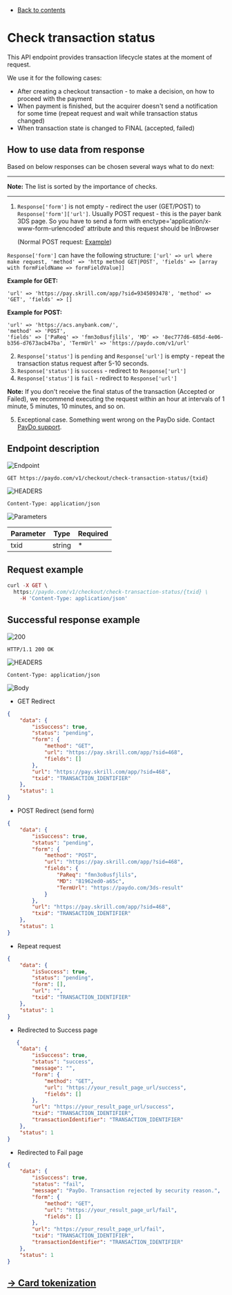 * [Back to contents](../Readme.md#contents)

# Check transaction status

This API endpoint provides transaction lifecycle states at the moment of request.

We use it for the following cases:



* After creating a checkout transaction - to make a decision, on how to proceed with the payment
* When payment is finished, but the acquirer doesn't send a notification for some time (repeat request and wait while transaction status changed)
* When transaction state is changed to FINAL (accepted, failed)

## How to use data from response


Based on below responses can be chosen several ways what to do next:


---

**Note:** The list is sorted by the importance of checks.


---



1. `Response['form']` is not empty - redirect the user (GET/POST) to `Response['form']['url']`.
   Usually POST request - this is the payer bank 3DS page. So you have to send a form with enctype='application/x-www-form-urlencoded' attribute and this request should be InBrowser

   (Normal POST request: [Example](https://stackoverflow.com/a/15262442/2090853))


     
`Response['form']` can have the following structure: `['url' => url where make request, 'method' => 'http method GET|POST', 'fields' => [array with formFieldName => formFieldValue]]`

 **Example for GET:**

```
'url' => 'https://pay.skrill.com/app/?sid=9345093478', 'method' => 'GET', 'fields' => []
```


 **Example for POST:**
```
'url' => 'https://acs.anybank.com/',
'method' => 'POST',
'fields' => ['PaReq' => 'fmn3o8usfjlils', 'MD' => '8ec777d6-685d-4e06-b356-d7673acb47ba', 'TermUrl' => 'https://paydo.com/v1/url'
```


2. `Response['status']` is `pending` and `Response['url']` is empty - repeat the transaction status request after 5-10 seconds.
3. `Response['status']` is `success` - redirect to `Response['url']`
4. `Response['status']` is `fail` - redirect to `Response['url']`

**Note:** If you don't receive the final status of the transaction (Accepted or Failed), we recommend executing the request within an hour at intervals of 1 minute, 5 minutes, 10 minutes, and so on.



5. Exceptional case. Something went wrong on the PayDo side. Contact [PayDo support](https://paydo.com/en/contact-us/).

## Endpoint description


![Endpoint](https://img.shields.io/badge/-Endpoint-darkblue?style=for-the-badge)

```
GET https://paydo.com/v1/checkout/check-transaction-status/{txid}
```


![HEADERS](https://img.shields.io/badge/-Headers-darkviolet?style=for-the-badge)


```
Content-Type: application/json
```


![Parameters](https://img.shields.io/badge/-Parameters-gray?style=for-the-badge)


|Parameter|Type|Required|
|--- |--- |--- |
|txid|string|*|




## Request example


```php
curl -X GET \
  https://paydo.com/v1/checkout/check-transaction-status/{txid} \
    -H 'Content-Type: application/json'
```



## Successful response example

![200](https://img.shields.io/badge/200-OK-green?style=for-the-badge)
```
HTTP/1.1 200 OK
```
![HEADERS](https://img.shields.io/badge/-Headers-darkviolet?style=for-the-badge)

```
Content-Type: application/json
```

![Body](https://img.shields.io/badge/-Body-darkblue?style=for-the-badge)


* GET Redirect


```json
{
    "data": {
        "isSuccess": true,
        "status": "pending",
        "form": {
            "method": "GET",
            "url": "https://pay.skrill.com/app/?sid=468",
            "fields": []
        },
        "url": "https://pay.skrill.com/app/?sid=468",
        "txid": "TRANSACTION_IDENTIFIER"
    },
    "status": 1
}

```



* POST Redirect (send form)


```json
{
    "data": {
        "isSuccess": true,
        "status": "pending",
        "form": {
            "method": "POST",
            "url": "https://pay.skrill.com/app/?sid=468",
            "fields": {
                "PaReq": "fmn3o8usfjlils",
                "MD": "81962ed0-a65c",
                "TermUrl": "https://paydo.com/3ds-result"
            }
        },
        "url": "https://pay.skrill.com/app/?sid=468",
        "txid": "TRANSACTION_IDENTIFIER"
    },
    "status": 1
}

```



* Repeat request


```json
{
    "data": {
        "isSuccess": true,
        "status": "pending",
        "form": [],
        "url": "",
        "txid": "TRANSACTION_IDENTIFIER"
    },
    "status": 1
}

```



* Redirected to Success page


```json
   {
    "data": {
        "isSuccess": true,
        "status": "success",
        "message": "",
        "form": {
            "method": "GET",
            "url": "https://your_result_page_url/success",
            "fields": []
        },
        "url": "https://your_result_page_url/success",
        "txid": "TRANSACTION_IDENTIFIER",
        "transactionIdentifier": "TRANSACTION_IDENTIFIER"
    },
    "status": 1
}

```



* Redirected to Fail page


```json
{
    "data": {
        "isSuccess": true,
        "status": "fail",
        "message": "PayDo. Transaction rejected by security reason.", 
        "form": {
            "method": "GET",
            "url": "https://your_result_page_url/fail",
            "fields": []
        },
        "url": "https://your_result_page_url/fail",
        "txid": "TRANSACTION_IDENTIFIER",
        "transactionIdentifier": "TRANSACTION_IDENTIFIER"
    },
    "status": 1
}
```



## [→ Card tokenization](../Checkout/createCardToken.md)
